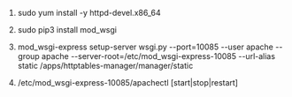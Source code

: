 1. sudo yum install -y httpd-devel.x86_64

2. sudo pip3 install mod_wsgi

3. mod_wsgi-express setup-server wsgi.py --port=10085 --user apache --group apache --server-root=/etc/mod_wsgi-express-10085 --url-alias static /apps/httptables-manager/manager/static

4. /etc/mod_wsgi-express-10085/apachectl [start|stop|restart]
